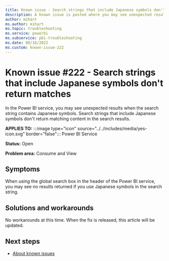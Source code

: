 ```yaml
---
title: Known issue - Search strings that include Japanese symbols don't return matches
description: A known issue is posted where you may see unexpected results when the search string contains Japanese symbols.
author: mihart
ms.author: mihart
ms.topic: troubleshooting  
ms.service: powerbi
ms.subservice: pbi-troubleshooting
ms.date: 08/16/2022
ms.custom: known-issue-222
---
```


# Known issue #222 - Search strings that include Japanese symbols don't return matches

In the Power BI service, you may see unexpected results when the search string contains Japanese symbols. Search strings that include Japanese symbols don't return matching content in the search results.

**APPLIES TO:** :::image type="icon" source="../../includes/media/yes-icon.svg" border="false"::: Power BI Service

**Status:** Open

**Problem area:** Consume and View


## Symptoms

When using the global search box in the header of the Power BI service, you may see no results returned if you use Japanese symbols in the search string.

## Solutions and workarounds

No workarounds at this time. When the fix is released, this article will be updated.

## Next steps

- [About known issues](/power-bi/troubleshoot/known-issues/power-bi-known-issues)